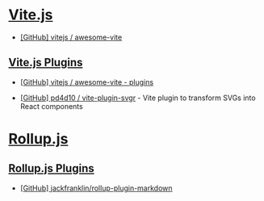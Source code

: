# [Vite.js](https://vitejs.dev/)

- [[GitHub] vitejs / awesome-vite](https://github.com/vitejs/awesome-vite)

## [Vite.js Plugins](https://vitejs.dev/plugins/)

- [[GitHub] vitejs / awesome-vite - plugins](https://github.com/vitejs/awesome-vite#plugins)

- [[GitHub] pd4d10 / vite-plugin-svgr](https://github.com/pd4d10/vite-plugin-svgr) - Vite plugin to transform SVGs into React components

# [Rollup.js](https://rollupjs.org/)

## [Rollup.js Plugins](https://github.com/rollup/plugins)

- [[GitHub] jackfranklin/rollup-plugin-markdown](https://github.com/jackfranklin/rollup-plugin-markdown)
